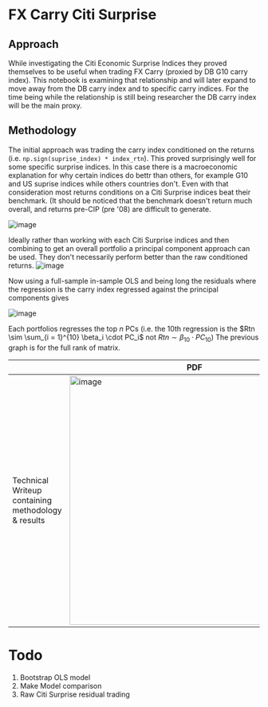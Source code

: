 # FX Carry Citi Surprise

## Approach
While investigating the Citi Economic Surprise Indices they proved themselves to be useful when trading  FX Carry (proxied by DB G10 carry index). This notebook is examining that relationship and will later expand to move away from the DB carry index and to specific carry indices. For the time being while the relationship is still being researcher the DB carry index will be the main proxy.

## Methodology
The initial approach was trading the carry index conditioned on the returns (i.e. ```np.sign(suprise_index) * index_rtn```). This proved surprisingly well for some specific surprise indices. In this case there is a macroeconomic explanation for why certain indices do bettr than others, for example G10 and US suprise indices while others countries don't. Even with that consideration most returns conditions on a Citi Surprise indices beat their benchmark. (It should be noticed that the benchmark doesn't return much overall, and returns pre-CIP (pre '08) are difficult to generate. 

![image](https://github.com/user-attachments/assets/5d847d89-36f3-469f-9605-ca4927f34a92)

Ideally rather than working with each Citi Surprise indices and then combining to get an overall portfolio a principal component approach can be used. They don't necessarily perform better than the raw conditioned returns. 
![image](https://github.com/user-attachments/assets/b80b9b9e-14ca-4fe3-9e3b-a3cbc6b84b60)

Now using a full-sample in-sample OLS and being long the residuals where the regression is the carry index regressed against the principal components gives

![image](https://github.com/user-attachments/assets/de2c5698-fd07-4ed5-bc6f-66ef4d97836a)

Each portfolios regresses the top $n$ PCs (i.e. the 10th regression is the $Rtn \sim \sum_{i = 1}^{10} \beta_i \cdot PC_i$ not $Rtn \sim \beta_{10} \cdot PC_{10}$) The previous graph is for the full rank of matrix. 

|         | PDF          |
|----------------|---------------------|
| Technical Writeup containing methodology & results | <a href="https://github.com/diegodalvarez/FXCarryCitiSurprise/blob/main/FX_Carry_Citi_Surprise_Writeup.pdf"><img src="https://github.com/user-attachments/assets/1ac3065e-19be-4fc5-ab84-005af1758e8f" alt="image" width="500"/></a> |


# Todo
1. Bootstrap OLS model
2. Make Model comparison
3. Raw Citi Surprise residual trading

